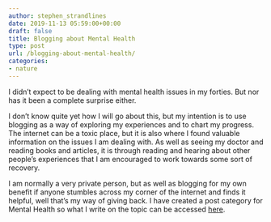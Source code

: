 ```yaml
---
author: stephen_strandlines
date: 2019-11-13 05:59:00+00:00
draft: false
title: Blogging about Mental Health
type: post
url: /blogging-about-mental-health/
categories:
- nature
---
```


I didn’t expect to be dealing with mental health issues in my forties. But nor has it been a complete surprise either. 

I don’t know quite yet how I will go about this, but my intention is to use blogging as a way of exploring my experiences and to chart my progress. The internet can be a toxic place, but it is also where I found valuable information on the issues I am dealing with. As well as seeing my doctor and reading books and articles, it is through reading and hearing about other people’s experiences that I am encouraged to work towards some sort of recovery. 

I am normally a very private person, but as well as blogging for my own benefit if anyone stumbles across my corner of the internet and finds it helpful, well that’s my way of giving back. I have created a post category for Mental Health so what I write on the topic can be accessed [here](https://www.strandlines.blog/categories/mental-health/). 
